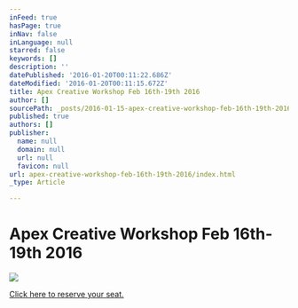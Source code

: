 ```yaml
---
inFeed: true
hasPage: true
inNav: false
inLanguage: null
starred: false
keywords: []
description: ''
datePublished: '2016-01-20T00:11:22.686Z'
dateModified: '2016-01-20T00:11:15.672Z'
title: Apex Creative Workshop Feb 16th-19th 2016
author: []
sourcePath: _posts/2016-01-15-apex-creative-workshop-feb-16th-19th-2016.md
published: true
authors: []
publisher:
  name: null
  domain: null
  url: null
  favicon: null
url: apex-creative-workshop-feb-16th-19th-2016/index.html
_type: Article

---
```

# Apex Creative Workshop Feb 16th-19th 2016
![](https://s3-us-west-2.amazonaws.com/the-grid-img/p/eea9772dc2508d6a6fae5c86eebc647d960ec7f2.jpg)

[Click here to reserve your seat.][0]

[0]: https://www.universe.com/apex2016